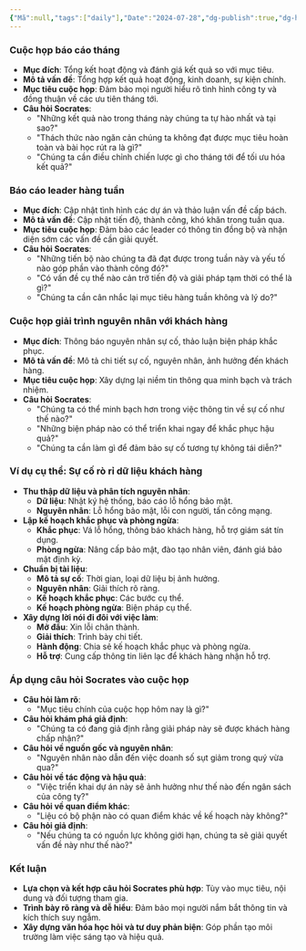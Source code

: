 ```yaml
---
{"Mã":null,"tags":["daily"],"Date":"2024-07-28","dg-publish":true,"dg-home":null,"permalink":"/daily/tmp/tieu-chuan-tai-lieu/","dgPassFrontmatter":true,"noteIcon":"","updated":"2025-01-13T23:10:17.072+07:00"}
---
```


### Cuộc họp báo cáo tháng
- **Mục đích**: Tổng kết hoạt động và đánh giá kết quả so với mục tiêu.
- **Mô tả vấn đề**: Tổng hợp kết quả hoạt động, kinh doanh, sự kiện chính.
- **Mục tiêu cuộc họp**: Đảm bảo mọi người hiểu rõ tình hình công ty và đồng thuận về các ưu tiên tháng tới.
- **Câu hỏi Socrates**: 
  - "Những kết quả nào trong tháng này chúng ta tự hào nhất và tại sao?"
  - "Thách thức nào ngăn cản chúng ta không đạt được mục tiêu hoàn toàn và bài học rút ra là gì?"
  - "Chúng ta cần điều chỉnh chiến lược gì cho tháng tới để tối ưu hóa kết quả?"

### Báo cáo leader hàng tuần
- **Mục đích**: Cập nhật tình hình các dự án và thảo luận vấn đề cấp bách.
- **Mô tả vấn đề**: Cập nhật tiến độ, thành công, khó khăn trong tuần qua.
- **Mục tiêu cuộc họp**: Đảm bảo các leader có thông tin đồng bộ và nhận diện sớm các vấn đề cần giải quyết.
- **Câu hỏi Socrates**:
  - "Những tiến bộ nào chúng ta đã đạt được trong tuần này và yếu tố nào góp phần vào thành công đó?"
  - "Có vấn đề cụ thể nào cản trở tiến độ và giải pháp tạm thời có thể là gì?"
  - "Chúng ta cần cân nhắc lại mục tiêu hàng tuần không và lý do?"

### Cuộc họp giải trình nguyên nhân với khách hàng
- **Mục đích**: Thông báo nguyên nhân sự cố, thảo luận biện pháp khắc phục.
- **Mô tả vấn đề**: Mô tả chi tiết sự cố, nguyên nhân, ảnh hưởng đến khách hàng.
- **Mục tiêu cuộc họp**: Xây dựng lại niềm tin thông qua minh bạch và trách nhiệm.
- **Câu hỏi Socrates**:
  - "Chúng ta có thể minh bạch hơn trong việc thông tin về sự cố như thế nào?"
  - "Những biện pháp nào có thể triển khai ngay để khắc phục hậu quả?"
  - "Chúng ta cần làm gì để đảm bảo sự cố tương tự không tái diễn?"

### Ví dụ cụ thể: Sự cố rò rỉ dữ liệu khách hàng
- **Thu thập dữ liệu và phân tích nguyên nhân**:
  - **Dữ liệu**: Nhật ký hệ thống, báo cáo lỗ hổng bảo mật.
  - **Nguyên nhân**: Lỗ hổng bảo mật, lỗi con người, tấn công mạng.
- **Lập kế hoạch khắc phục và phòng ngừa**:
  - **Khắc phục**: Vá lỗ hổng, thông báo khách hàng, hỗ trợ giám sát tín dụng.
  - **Phòng ngừa**: Nâng cấp bảo mật, đào tạo nhân viên, đánh giá bảo mật định kỳ.
- **Chuẩn bị tài liệu**:
  - **Mô tả sự cố**: Thời gian, loại dữ liệu bị ảnh hưởng.
  - **Nguyên nhân**: Giải thích rõ ràng.
  - **Kế hoạch khắc phục**: Các bước cụ thể.
  - **Kế hoạch phòng ngừa**: Biện pháp cụ thể.
- **Xây dựng lời nói đi đôi với việc làm**:
  - **Mở đầu**: Xin lỗi chân thành.
  - **Giải thích**: Trình bày chi tiết.
  - **Hành động**: Chia sẻ kế hoạch khắc phục và phòng ngừa.
  - **Hỗ trợ**: Cung cấp thông tin liên lạc để khách hàng nhận hỗ trợ.

### Áp dụng câu hỏi Socrates vào cuộc họp
- **Câu hỏi làm rõ**: 
  - "Mục tiêu chính của cuộc họp hôm nay là gì?"
- **Câu hỏi khám phá giả định**: 
  - "Chúng ta có đang giả định rằng giải pháp này sẽ được khách hàng chấp nhận?"
- **Câu hỏi về nguồn gốc và nguyên nhân**: 
  - "Nguyên nhân nào dẫn đến việc doanh số sụt giảm trong quý vừa qua?"
- **Câu hỏi về tác động và hậu quả**: 
  - "Việc triển khai dự án này sẽ ảnh hưởng như thế nào đến ngân sách của công ty?"
- **Câu hỏi về quan điểm khác**: 
  - "Liệu có bộ phận nào có quan điểm khác về kế hoạch này không?"
- **Câu hỏi giả định**: 
  - "Nếu chúng ta có nguồn lực không giới hạn, chúng ta sẽ giải quyết vấn đề này như thế nào?"

### Kết luận
- **Lựa chọn và kết hợp câu hỏi Socrates phù hợp**: Tùy vào mục tiêu, nội dung và đối tượng tham gia.
- **Trình bày rõ ràng và dễ hiểu**: Đảm bảo mọi người nắm bắt thông tin và kích thích suy ngẫm.
- **Xây dựng văn hóa học hỏi và tư duy phản biện**: Góp phần tạo môi trường làm việc sáng tạo và hiệu quả.